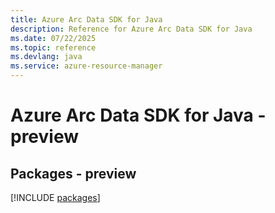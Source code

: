 ```yaml
---
title: Azure Arc Data SDK for Java
description: Reference for Azure Arc Data SDK for Java
ms.date: 07/22/2025
ms.topic: reference
ms.devlang: java
ms.service: azure-resource-manager
---
```

# Azure Arc Data SDK for Java - preview
## Packages - preview
[!INCLUDE [packages](arc-data-index.md)]